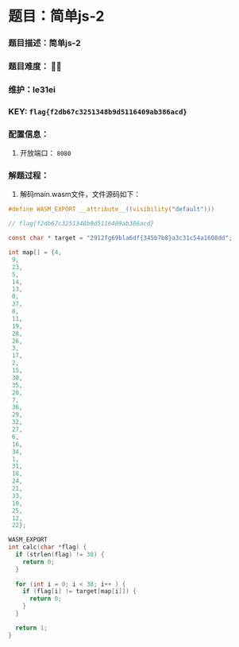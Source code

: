 # 题目：简单js-2

### 题目描述：简单js-2

### 题目难度： 🌟🌟

### 维护：le31ei

### KEY: `flag{f2db67c3251348b9d5116409ab386acd}`

### 配置信息： 
1. 开放端口： `8080`

### 解题过程：

1. 解码main.wasm文件，文件源码如下：

```c
#define WASM_EXPORT __attribute__((visibility("default")))

// flag{f2db67c3251348b9d5116409ab386acd}

const char * target = "2912fg69bla6df{345b7b8}a3c31c54a1608dd";

int map[] = {4,
 9,
 23,
 5,
 14,
 13,
 0,
 37,
 8,
 11,
 19,
 28,
 26,
 3,
 17,
 2,
 15,
 30,
 35,
 20,
 7,
 36,
 29,
 32,
 27,
 6,
 16,
 34,
 1,
 31,
 18,
 24,
 21,
 33,
 10,
 25,
 12,
 22};

WASM_EXPORT
int calc(char *flag) {
  if (strlen(flag) != 38) {
    return 0;
  }
  
  for (int i = 0; i < 38; i++ ) {
    if (flag[i] != target[map[i]]) {
      return 0;
    }
  }

  return 1;
}

```

